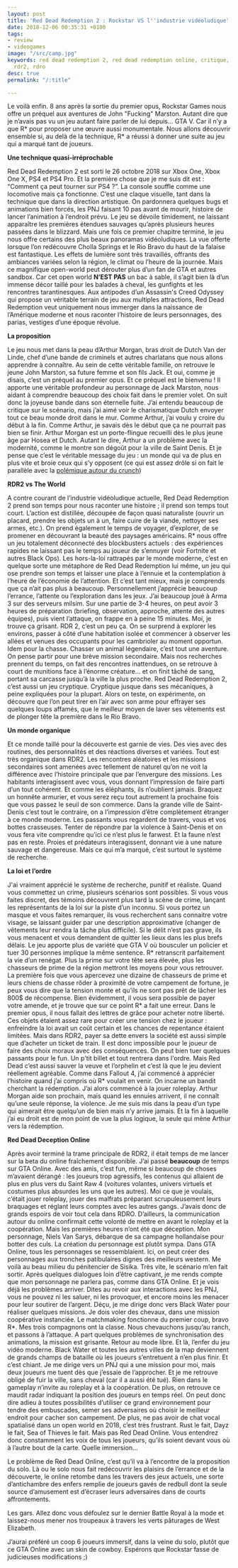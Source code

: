 ```yaml
---
layout: post
title: 'Red Dead Redemption 2 : Rockstar VS l''industrie vidéoludique'
date: 2018-12-06 00:35:31 +0100
tags:
- review
- videogames
image: "/src/camp.jpg"
keywords: red dead redemption 2, red dead redemption online, critique, jeu vidéo,
  rdr2, rdro
desc: true
permalink: "/:title"

---
```

Le voilà enfin. 8 ans après la sortie du premier opus, Rockstar Games nous offre un préquel aux aventures de John "Fucking" Marston. Autant dire que je n’avais pas vu un jeu autant faire parler de lui depuis… GTA V. Car il n’y a que R* pour proposer une œuvre aussi monumentale. Nous allons découvrir ensemble si, au delà de la technique, R* a réussi à donner une suite au jeu qui a marqué tant de joueurs. 

**Une technique quasi-irréprochable**

Red Dead Redemption 2 est sorti le 26 octobre 2018 sur Xbox One, Xbox One X, PS4 et PS4 Pro. Et la première chose que je me suis dit est : “Comment ça peut tourner sur PS4 ?”. La console souffle comme une locomotive mais ça fonctionne. C’est une claque visuelle, tant dans la technique que dans la direction artistique. On pardonnera quelques bugs et animations bien forcés, les PNJ faisant 10 pas avant de mourir, histoire de lancer l’animation à l’endroit prévu. Le jeu se dévoile timidement, ne laissant apparaître les premières étendues sauvages qu’après plusieurs heures passées dans le blizzard. Mais une fois ce premier chapitre terminé, le jeu nous offre certains des plus beaux panoramas vidéoludiques. La vue offerte lorsque l’on redécouvre Cholla Springs et le Rio Bravo du haut de la falaise est fantastique. Les effets de lumière sont très travaillés, offrants des ambiances variées selon la région, le climat ou l’heure de la journée. Mais ce magnifique open-world peut dérouter plus d’un fan de GTA et autres sandbox. Car cet open world **N’EST PAS** un bac à sable, il s’agit bien là d’un immense décor taillé pour les balades à cheval, les gunfights et les rencontres tarantinesques. Aux antipodes d’un Assassin's Creed Odyssey qui propose un véritable terrain de jeu aux multiples attractions, Red Dead Redemption veut uniquement nous immerger dans la naissance de l’Amérique moderne et nous raconter l’histoire de leurs personnages, des parias, vestiges d’une époque révolue.

**La proposition**

Le jeu nous met dans la peau d’Arthur Morgan, bras droit de Dutch Van der Linde, chef d’une bande de criminels et autres charlatans que nous allons apprendre à connaître. Au sein de cette véritable famille, on retrouve le jeune John Marston, sa future femme et son fils Jack. Et oui, comme je disais, c’est un préquel au premier opus. Et ce préquel est le bienvenu ! Il apporte une véritable profondeur au personnage de Jack Marston, nous aidant à comprendre beaucoup des choix fait dans le premier volet. On suit donc la joyeuse bande dans son éternelle fuite. J’ai entendu beaucoup de critique sur le scénario, mais j’ai aimé voir le charismatique Dutch envoyer tout ce beau monde droit dans le mur. Comme Arthur, j’ai voulu y croire du début à la fin. Comme Arthur, je savais dès le début que ça ne pourrait pas bien se finir. Arthur Morgan est un porte-flingue recueilli dès le plus jeune âge par Hosea et Dutch. Autant le dire, Arthur a un problème avec la modernité, comme le montre son dégoût pour la ville de Saint Denis. Et je pense que c’est le véritable message du jeu : un monde qui va de plus en plus vite et broie ceux qui s’y opposent (ce qui est assez drôle si on fait le parallèle avec la [polémique autour du crunch](https://www.20minutes.fr/arts-stars/culture/2355783-20181017-red-dead-redemption-2-crunch-bosser-jusqu-100-heures-semaine-jeu-video))

**RDR2 vs The World**

A contre courant de l’industrie vidéoludique actuelle, Red Dead Redemption 2 prend son temps pour nous raconter une histoire ; il prend son temps tout court. L’action est distillée, découpée de façon quasi naturaliste (ouvrir un placard, prendre les objets un à un, faire cuire de la viande, nettoyer ses armes, etc.). On prend également le temps de voyager, d’explorer, de se promener en découvrant la beauté des paysages américains. R* nous offre un jeu totalement déconnecté des blockbusters actuels : des expériences rapides ne laissant pas le temps au joueur de s’ennuyer (voir Fortnite et autres Black Ops). Les hors-la-loi rattrapés par le monde moderne, c’est en quelque sorte une métaphore de Red Dead Redemption lui même, un jeu qui ose prendre son temps et laisser une place à l’ennuie et la contemplation à l’heure de l’économie de l’attention. Et c’est tant mieux, mais je comprends que ça n’ait pas plus à beaucoup. Personnellement j’apprécie beaucoup l’errance, l’attente ou l’exploration dans les jeux. J’ai beaucoup joué à Arma 3 sur des serveurs milsim. Sur une partie de 3-4 heures, on peut avoir 3 heures de préparation (briefing, observation, approche, attente des autres équipes), puis vient l’attaque, on frappe en à peine 15 minutes. Moi, je trouve ça grisant. RDR 2, c’est un peu ça. On se surprend à explorer les environs, passer à côté d’une habitation isolée et commencer à observer les allées et venues des occupants pour les cambrioler au moment opportun. Idem pour la chasse. Chasser un animal légendaire, c’est tout une aventure. On pense partir pour une brève mission secondaire. Mais nos recherches prennent du temps, on fait des rencontres inattendues, on se retrouve à court de munitions face à l’énorme créature… et on finit tâché de sang, portant sa carcasse jusqu’à la ville la plus proche. Red Dead Redemption 2, c’est aussi un jeu cryptique. Cryptique jusque dans ses mécaniques, à peine expliquées pour la plupart. Alors on teste, on expérimente, on découvre que l’on peut tirer en l’air avec son arme pour effrayer ses quelques loups affamés, que le meilleur moyen de laver ses vêtements est de plonger tête la première dans le Rio Bravo.

**Un monde organique**

Et ce monde taillé pour la découverte est garnie de vies. Des vies avec des routines, des personnalités et des réactions diverses et variées. Tout est très organique dans RDR2. Les rencontres aléatoires et les missions secondaires sont amenées avec tellement de naturel qu’on ne voit la différence avec l’histoire principale que par l’envergure des missions. Les habitants interagissent avec vous, vous donnant l’impression de faire parti d’un tout cohérent. Et comme les éléphants, ils n’oublient jamais. Braquez un honnête armurier, et vous serez reçu tout autrement la prochaine fois que vous passez le seuil de son commerce. Dans la grande ville de Saint-Denis c’est tout le contraire, on a l’impression d’être complètement étranger à ce monde moderne. Les passants vous regardent de travers, vous et vos bottes crasseuses. Tenter de répondre par la violence à Saint-Denis et on vous fera vite comprendre qu’ici ce n’est plus le farwest. Et la faune n’est pas en reste. Proies et prédateurs interagissent, donnant vie à une nature sauvage et dangereuse. Mais ce qui m’a marqué, c’est surtout le système de recherche. 

**La loi et l’ordre**

J'ai vraiment apprécié le système de recherche, punitif et réaliste. Quand vous commettez un crime, plusieurs scénarios sont possibles. Si vous vous faites discret, des témoins découvrent plus tard la scène de crime, lançant les représentants de la loi sur la piste d’un inconnu. Si vous portez un masque et vous faites remarquer, ils vous recherchent sans connaitre votre visage, se laissant guider par une description approximative (changer de vêtements leur rendra la tâche plus difficile). Si le délit n’est pas grave, ils vous menacent et vous demandent de quitter les lieux dans les plus brefs délais. Le jeu apporte plus de variété que GTA V où bousculer un policier et tuer 30 personnes implique la même sentence. R* retranscrit parfaitement la vie d’un renégat. Plus la prime sur votre tête sera élevée, plus les chasseurs de prime de la région mettront les moyens pour vous retrouver. La première fois que vous apercevez une dizaine de chasseurs de prime et leurs chiens de chasse rôder à proximité de votre campement de fortune, je peux vous dire que la tension monte et qu’ils ne sont pas prêt de lâcher les 800$ de récompense. Bien évidemment, il vous sera possible de payer votre amende, et je trouve que sur ce point R* a fait une erreur. Dans le premier opus, il nous fallait des lettres de grâce pour acheter notre liberté. Ces objets étaient assez rare pour créer une tension chez le joueur : enfreindre la loi avait un coût certain et les chances de repentance étaient limitées. Mais dans RDR2, payer sa dette envers la société est aussi simple que d’acheter un ticket de train. Il est donc impossible pour le joueur de faire des choix moraux avec des conséquences. On peut bien tuer quelques passants pour le fun. Un p'tit billet et tout rentrera dans l'ordre. Mais Red Dead c’est aussi sauver la veuve et l’orphelin et c’est là que le jeu devient réellement agréable. Comme dans Fallout 4, j’ai commencé à apprécier l’histoire quand j’ai compris où R* voulait en venir. On incarne un bandit cherchant la rédemption. J’ai alors commencé à la jouer roleplay. Arthur Morgan aide son prochain, mais quand les ennuies arrivent, il ne connaît qu’une seule réponse, la violence. Je me suis mis dans la peau d’un type qui aimerait être quelqu’un de bien mais n’y arrive jamais. Et la fin à laquelle j’ai eu droit est de mon point de vue la plus logique, la seule qui mène Arthur vers la rédemption.

**Red Dead Deception Online**

Après avoir terminé la trame principale de RDR2, il était temps de me lancer sur la beta du online fraîchement disponible. J’ai passé **beaucoup** de temps sur GTA Online. Avec des amis, c’est fun, même si beaucoup de choses m’avaient dérangé : les joueurs trop agressifs, les contenus qui allaient de plus en plus vers du Saint Raw 4 (voitures volantes, univers virtuels et costumes plus absurdes les uns que les autres). Moi ce que je voulais, c’était jouer roleplay, jouer des malfrats préparant scrupuleusement leurs braquages et réglant leurs comptes avec les autres gangs. J’avais donc de grands espoirs de voir tout cela dans RDRO. D’ailleurs, la communication autour du online confirmait cette volonté de mettre en avant le roleplay et la coopération. Mais les premières heures n’ont été que déception. Mon personnage, Niels Van Sarys, débarque de sa campagne hollandaise pour botter des culs. La création du personnage est plutôt sympa. Dans GTA Online, tous les personnages se ressemblaient. Ici, on peut créer des personnages aux tronches patibulaires dignes des meilleurs western. Me voilà au beau milieu du pénitencier de Sisika. Très vite, le scénario m’en fait sortir. Après quelques dialogues loin d’être captivant, je me rends compte que mon personnage ne parlera pas, comme dans GTA Online. Et je vois déjà les problèmes arriver. Dites au revoir aux interactions avec les PNJ, vous ne pouvez ni les saluer, ni les provoquer, et encore moins les menacer pour leur soutirer de l’argent. Déçu, je me dirige donc vers Black Water pour réaliser quelques missions. Je dois voler des chevaux, dans une mission coopérative instanciée. Le matchmaking fonctionne du premier coup, bravo R*. Mes trois compagnons ont la classe. Nous chevauchons jusqu’au ranch, et passons à l’attaque. A part quelques problèmes de synchronisation des animations, la mission est grisante. Retour au mode libre. Et là, l’enfer du jeu vidéo moderne. Black Water et toutes les autres villes de la map deviennent de grands champs de bataille où les joueurs s’entretuent à n’en plus finir. Et c’est chiant. Je me dirige vers un PNJ qui a une mission pour moi, mais deux joueurs me tuent dès que j’essaie de l’approcher. Et je me retrouve obligé de fuir la ville, sans cheval (car il a aussi été tué). Rien dans le gameplay n’invite au roleplay et à la coopération. De plus, on retrouve ce maudit radar indiquant la position des joueurs en temps réel. On peut donc dire adieu à toutes possibilités d’utiliser ce grand environnement pour tendre des embuscades, semer ses adversaires où choisir le meilleur endroit pour cacher son campement. De plus, ne pas avoir de chat vocal spatialisé dans un open world en 2018, c’est très frustrant. Rust le fait, Dayz le fait, Sea of Thieves le fait. Mais pas Red Dead Online. Vous entendrez donc constamment les voix de tous les joueurs, qu’ils soient devant vous où à l’autre bout de la carte. Quelle immersion…

Le problème de Red Dead Online, c’est qu’il va à l’encontre de la proposition du solo. Là ou le solo nous fait redécouvrir les plaisirs de l’errance et de la découverte, le online retombe dans les travers des jeux actuels, une sorte d’antichambre des enfers remplie de joueurs gavés de redbull dont la seule source d’amusement est d’écraser leurs adversaires dans de courts affrontements.

Les gars. Allez donc vous défoulez sur le dernier Battle Royal à la mode et laissez-nous mener nos troupeaux à travers les verts pâturages de West Elizabeth.

J’aurai préféré un coop 6 joueurs immersif, dans la veine du solo, plutôt que ce GTA Online avec un skin de cowboy. Espérons que Rockstar fasse de judicieuses modifications ;)